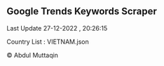 

## Google Trends Keywords Scraper 
 
Last Update 27-12-2022 , 20:26:15

Country List :
VIETNAM.json



© Abdul Muttaqin 
